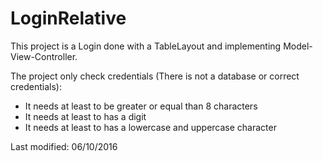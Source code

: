 # LoginRelative
This project is a Login done with a TableLayout and implementing Model-View-Controller.

The project only check credentials (There is not a database or correct credentials):
- It needs at least to be greater or equal than 8 characters
- It needs at least to has a digit
- It needs at least to has a lowercase and uppercase character

Last modified: 06/10/2016
